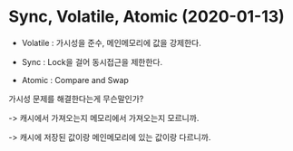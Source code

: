 # Sync, Volatile, Atomic (2020-01-13)

- Volatile : 가시성을 준수, 메인메모리에 값을 강제한다.

- Sync :  Lock을 걸어 동시접근을 제한한다.

- Atomic : Compare and Swap



가시성 문제를 해결한다는게 무슨말인가?

 -> 캐시에서 가져오는지 메모리에서 가져오는지 모르니까.

 -> 캐시에 저장된 값이랑 메인메모리에 있는 값이랑 다르니까.